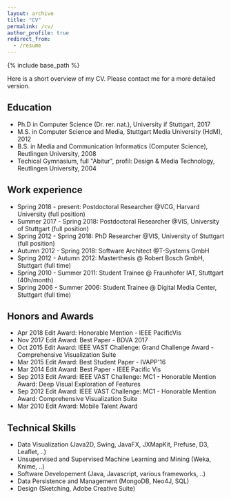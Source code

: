 ```yaml
---
layout: archive
title: "CV"
permalink: /cv/
author_profile: true
redirect_from:
  - /resume
---
```


{% include base_path %}

Here is a short overview of my CV. Please contact me for a more detailed version.

Education
-----

* Ph.D in Computer Science (Dr. rer. nat.), University if Stuttgart, 2017 
* M.S. in Computer Science and Media, Stuttgart Media University (HdM), 2012
* B.S. in Media and Communication Informatics (Computer Science), Reutlingen University, 2008
* Techical Gymnasium, full "Abitur", profil: Design & Media Technology, Reutlingen University, 2004

Work experience
-----
* Spring 2018 - present: Postdoctoral Researcher @VCG, Harvard University (full position)
* Summer 2017 - Spring 2018: Postdoctoral Researcher @VIS, University of Stuttgart (full position)
* Spring 2012 - Spring 2018: PhD Researcher  @VIS, University of Stuttgart (full position)
* Autumn 2012 - Spring 2018: Software Architect @T-Systems GmbH
* Spring 2012 - Autumn 2012: Masterthesis @ Robert Bosch GmbH, Stuttgart (full time)
* Spring 2010 - Summer 2011: Student Trainee @ Fraunhofer IAT, Stuttgart (40h/month)
* Spring 2006 - Summer 2006: Student Trainee @ Digital Media Center, Stuttgart (full time)


Honors and Awards
-----
* Apr 2018 Edit Award: Honorable Mention - IEEE PacificVis
* Nov 2017 Edit Award: Best Paper - BDVA 2017
* Oct 2015 Edit Award: IEEE VAST Challenge: Grand Challenge Award - Comprehensive Visualization Suite
* Mar 2015 Edit Award: Best Student Paper - IVAPP'16
* Mar 2014 Edit Award: Best Paper - IEEE Pacific Vis
* Sep 2013 Edit Award: IEEE VAST Challenge: MC1 - Honorable Mention Award: Deep Visual Exploration of Features
* Sep 2012 Edit Award: IEEE VAST Challenge: MC1 - Honorable Mention Award: Comprehensive Visualization Suite
* Mar 2010 Edit Award: Mobile Talent Award

Technical Skills
-----
* Data Visualization (Java2D, Swing, JavaFX, JXMapKit, Prefuse, D3, Leaflet, ..)
* Unsupervised and Supervised Machine Learning and Mining (Weka, Knime, ..)
* Software Developement (Java, Javascript, various frameworks, ..)
* Data Persistence and Management (MongoDB, Neo4J, SQL)
* Design (Sketching, Adobe Creative Suite)

